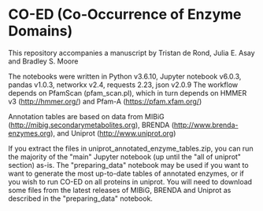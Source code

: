 # CO-ED (Co-Occurrence of Enzyme Domains)

This repository accompanies a manuscript by Tristan de Rond, Julia E. Asay and Bradley S. Moore

The notebooks were written in Python v3.6.10, Jupyter notebook v6.0.3, pandas v1.0.3, networkx v2.4, requests 2.23, json v2.0.9
The workflow depends on PfamScan (pfam_scan.pl), which in turn depends on HMMER v3 (http://hmmer.org/) and Pfam-A (https://pfam.xfam.org/)

Annotation tables are based on data from MIBiG (http://mibig.secondarymetabolites.org), BRENDA (http://www.brenda-enzymes.org), and Uniprot (http://www.uniprot.org)

If you extract the files in uniprot_annotated_enzyme_tables.zip, you can run the majority of the "main" Jupyter notebook (up until the "all of uniprot" section) as-is.
The "preparing_data" notebook may be used if you want to want to generate the most up-to-date tables of annotated enzymes, or if you wish to run CO-ED on all proteins in uniprot. You will need to download some files from the latest releases of MIBiG, BRENDA and Uniprot as described in the "preparing_data" notebook.
